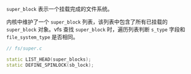 `super_block` 表示一个挂载完成的文件系统。

内核中维护了一个 `super_block` 列表，该列表中包含了所有已挂载的 `super_block` 对象。vfs 查找 `super_block` 时，遍历列表判断 `s_type` 字段和 `file_system_type` 是否相同。

```cpp
// fs/super.c

static LIST_HEAD(super_blocks);
static DEFINE_SPINLOCK(sb_lock);
```
